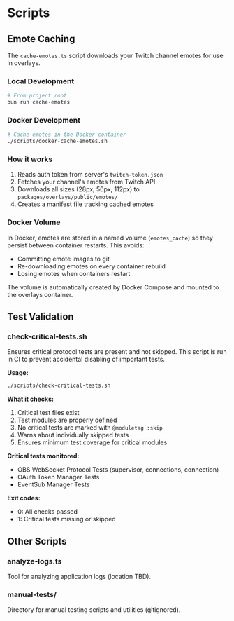 # Scripts

## Emote Caching

The `cache-emotes.ts` script downloads your Twitch channel emotes for use in overlays.

### Local Development

```bash
# From project root
bun run cache-emotes
```

### Docker Development

```bash
# Cache emotes in the Docker container
./scripts/docker-cache-emotes.sh
```

### How it works

1. Reads auth token from server's `twitch-token.json`
2. Fetches your channel's emotes from Twitch API
3. Downloads all sizes (28px, 56px, 112px) to `packages/overlays/public/emotes/`
4. Creates a manifest file tracking cached emotes

### Docker Volume

In Docker, emotes are stored in a named volume (`emotes_cache`) so they persist between container restarts. This avoids:

- Committing emote images to git
- Re-downloading emotes on every container rebuild
- Losing emotes when containers restart

The volume is automatically created by Docker Compose and mounted to the overlays container.

## Test Validation

### check-critical-tests.sh

Ensures critical protocol tests are present and not skipped. This script is run in CI to prevent accidental disabling of important tests.

**Usage:**

```bash
./scripts/check-critical-tests.sh
```

**What it checks:**

1. Critical test files exist
2. Test modules are properly defined
3. No critical tests are marked with `@moduletag :skip`
4. Warns about individually skipped tests
5. Ensures minimum test coverage for critical modules

**Critical tests monitored:**

- OBS WebSocket Protocol Tests (supervisor, connections, connection)
- OAuth Token Manager Tests
- EventSub Manager Tests

**Exit codes:**

- 0: All checks passed
- 1: Critical tests missing or skipped

## Other Scripts

### analyze-logs.ts

Tool for analyzing application logs (location TBD).

### manual-tests/

Directory for manual testing scripts and utilities (gitignored).
